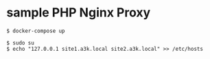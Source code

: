 # sample PHP Nginx Proxy
```
$ docker-compose up
```

```
$ sudo su
$ echo "127.0.0.1 site1.a3k.local site2.a3k.local" >> /etc/hosts
```